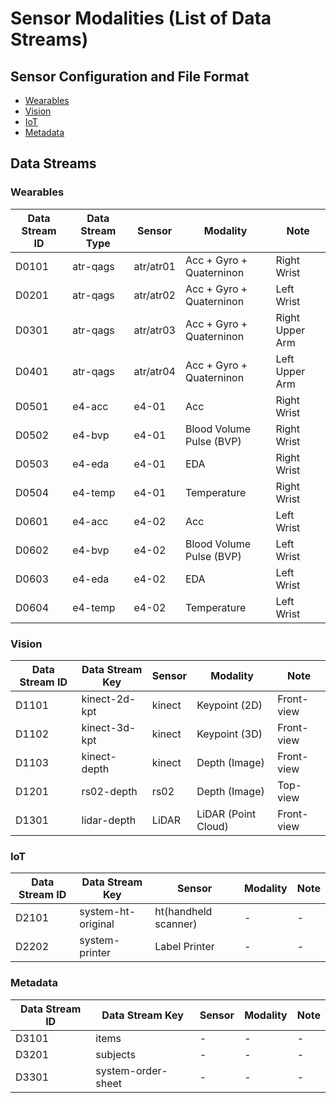 # Sensor Modalities (List of Data Streams)

## Sensor Configuration and File Format

- [Wearables](./wearables.md)
- [Vision](./vision.md)
- [IoT](./iot.md)
- [Metadata](./metadata.md)

## Data Streams

### Wearables

| Data Stream ID | Data Stream Type | Sensor    | Modality                 | Note            |
| -------------- | ---------------- | --------- | ------------------------ | --------------- |
| D0101          | atr-qags         | atr/atr01 | Acc + Gyro + Quaterninon | Right Wrist     |
| D0201          | atr-qags         | atr/atr02 | Acc + Gyro + Quaterninon | Left Wrist      |
| D0301          | atr-qags         | atr/atr03 | Acc + Gyro + Quaterninon | Right Upper Arm |
| D0401          | atr-qags         | atr/atr04 | Acc + Gyro + Quaterninon | Left Upper Arm  |
| D0501          | e4-acc           | e4-01     | Acc                      | Right Wrist     |
| D0502          | e4-bvp           | e4-01     | Blood Volume Pulse (BVP) | Right Wrist     |
| D0503          | e4-eda           | e4-01     | EDA                      | Right Wrist     |
| D0504          | e4-temp          | e4-01     | Temperature              | Right Wrist     |
| D0601          | e4-acc           | e4-02     | Acc                      | Left Wrist      |
| D0602          | e4-bvp           | e4-02     | Blood Volume Pulse (BVP) | Left Wrist      |
| D0603          | e4-eda           | e4-02     | EDA                      | Left Wrist      |
| D0604          | e4-temp          | e4-02     | Temperature              | Left Wrist      |

### Vision

| Data Stream ID | Data Stream Key | Sensor | Modality            | Note       |
| -------------- | --------------- | ------ | ------------------- | ---------- |
| D1101          | kinect-2d-kpt   | kinect | Keypoint (2D)       | Front-view |
| D1102          | kinect-3d-kpt   | kinect | Keypoint (3D)       | Front-view |
| D1103          | kinect-depth    | kinect | Depth (Image)       | Front-view |
| D1201          | rs02-depth      | rs02   | Depth (Image)       | Top-view   |
| D1301          | lidar-depth     | LiDAR  | LiDAR (Point Cloud) | Front-view |

### IoT

| Data Stream ID | Data Stream Key    | Sensor               | Modality | Note |
| -------------- | ------------------ | -------------------- | -------- | ---- |
| D2101          | system-ht-original | ht(handheld scanner) | -        | -    |
| D2202          | system-printer     | Label Printer        | -        | -    |

### Metadata

| Data Stream ID | Data Stream Key    | Sensor | Modality | Note |
| -------------- | ------------------ | ------ | -------- | ---- |
| D3101          | items              | -      | -        | -    |
| D3201          | subjects           | -      | -        | -    |
| D3301          | system-order-sheet | -      | -        | -    |
